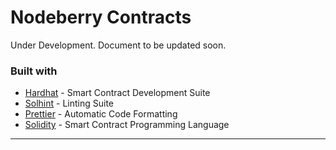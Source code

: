 # Nodeberry Contracts

Under Development. Document to be updated soon.

<!-- ### Table of contents

- [Getting Started](#getting-started)
- [Prerequisites](#prerequisites)
- [Installation](#installation)
- [Project structure](#project-structure) -->

### Built with

- [Hardhat](https://hardhat.org/) - Smart Contract Development Suite
- [Solhint](https://protofire.github.io/solhint/) - Linting Suite
- [Prettier](https://github.com/prettier-solidity/prettier-plugin-solidity) - Automatic Code Formatting
- [Solidity](https://docs.soliditylang.org/en/v0.8.6/) - Smart Contract Programming Language

---

<!-- ## Getting Started

### Prerequisites

The repository is built using hardhat. So it is recommended to install hardhat globally through npm or yarn using the following commands. Also the development of these smart contracts are done in npm version 7.16.0 & NodeJs version 16.1.0

`sudo npm i -g hardhat`

### Installation

Step by step instructions on setting up the project and running it

1. Clone the repository
   `git clone https://github.com/Variable-Finance/variable-v1-core`
2. Install Dependencies
   `npm install`
3. Compiling Smart Contracts (Auto compiles all .sol file inside contracts directory)
   `npx hardhat compile`
4. Deploying Smart Contracts
   `npx hardhat run scripts/<contract-name>_deploy.js --network <network-name>`

   > Network name can be kovan for kovan testnet and testnet for BSC testnet. For adding other networks, please configure them in hardhat.config.js file in the root directory.
   > Name of the smart contracts can be found inside the scripts folders in the root directory.

5. Verification of Smart Contracts
   `npx hardhat verify <deployed-contract-address> --network <network-name> --constructor-args arguments/<contract-name>.argument.js`

   > Network name can be kovan for kovan testnet and testnet for BSC testnet. For adding other networks, please configure them in hardhat.config.js file in the root directory.
   > Name of the smart contracts to be verified can be found inside the arguments folders in the root directory.

### Project structure

1. All contract codes, interfaces and utilites imported in the smart contracts can be found at [/contracts](./contracts)
2. All chainlink related contracts are found at [/contracts/chainlink](./contracts/chainlink)
3. All contract interfaces are found at [/contracts/interface](./contracts/interface).
4. The helper contracts can be found at [/contract/utils](./contracts/utils)
5. Security contracts can be found at [/contract/security](./contracts/security)
6. Deployment scripts for deploying the smart contracts can be found at [/scripts](./scripts)

   > These are the codes that have to be created while deploying the smart contracts. Make sure the arguments
   > are appropriate before deployment.

7. Verification arguments are added and stored as .js files inside [/arguments](./arguments)

   > Change these to the deployed contract arguments to successfully verify your contract in explorers. These arguments are the ones that we used in the constructor of the smart contract during their deployment. For verification purpose, we store it here.

All configuration is done in hardhat.config.js & linting configurations are made in .solhint.json & .prettierrc -->
